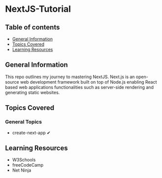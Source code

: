 # NextJS-Tutorial

## Table of contents
* [General Information](#general-info)
* [Topics Covered](#topics-covered)
* [Learning Resources](#resources)


## General Information
This repo outlines my journey to mastering NextJS. Next.js is an open-source web development framework built on top of Node.js enabling React based 
web applications functionalities such as server-side rendering and generating static websites.


## Topics Covered

### General Topics

- create-next-app ✔


## Learning Resources

- W3Schools
- freeCodeCamp
- Net Ninja 
